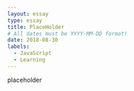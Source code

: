 ```yaml
---
layout: essay
type: essay
title: PlaceHolder
# All dates must be YYYY-MM-DD format!
date: 2018-08-30
labels:
  - JavaScript
  - Learning
---
```


placeholder
